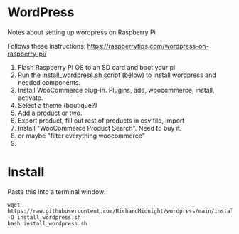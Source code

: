 # WordPress

Notes about setting up wordpress on Raspberry Pi

Follows these instructions:  https://raspberrytips.com/wordpress-on-raspberry-pi/

1) Flash Raspberry PI OS to an SD card and boot your pi
2) Run the install_wordpress.sh script (below) to install wordpress and needed components.
3) Install WooCommerce plug-in.  Plugins, add, woocommerce, install, activate.
4) Select a theme (boutique?)
5) Add a product or two. 
6) Export product, fill out rest of products in csv file, Import
7) Install "WooCommerce Product Search".  Need to buy it.
8) or maybe "filter everything woocommerce"
9) 


# Install

Paste this into a terminal window:

    
    wget https://raw.githubusercontent.com/RichardMidnight/wordpress/main/install_wordpress.sh -O install_wordpress.sh
    bash install_wordpress.sh
 
